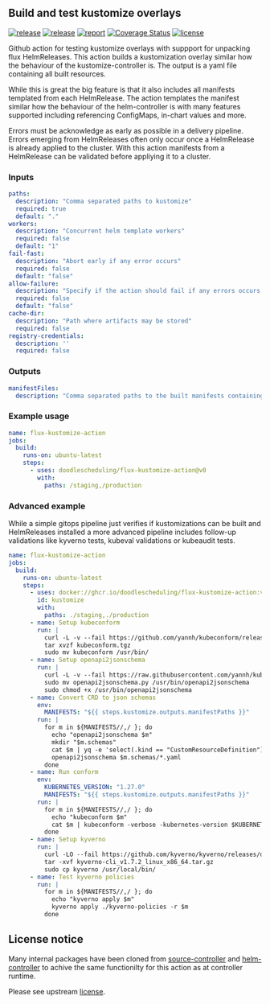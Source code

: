 ## Build and test kustomize overlays

[![release](https://img.shields.io/github/release/DoodleScheduling/flux-kustomize-action/all.svg)](https://github.com/DoodleScheduling/flux-kustomize-action/releases)
[![release](https://github.com/doodlescheduling/flux-kustomize-action/actions/workflows/release.yaml/badge.svg)](https://github.com/doodlescheduling/flux-kustomize-action/actions/workflows/release.yaml)
[![report](https://goreportcard.com/badge/github.com/DoodleScheduling/flux-kustomize-action)](https://goreportcard.com/report/github.com/DoodleScheduling/flux-kustomize-action)
[![Coverage Status](https://coveralls.io/repos/github/DoodleScheduling/flux-kustomize-action/badge.svg?branch=master)](https://coveralls.io/github/DoodleScheduling/flux-kustomize-action?branch=master)
[![license](https://img.shields.io/github/license/DoodleScheduling/flux-kustomize-action.svg)](https://github.com/DoodleScheduling/flux-kustomize-action/blob/master/LICENSE)

Github action for testing kustomize overlays with suppport for unpacking flux HelmReleases.
This action builds a kustomization overlay similar how the behaviour of the kustomize-controller is.
The output is a yaml file containing all built resources.

While this is great the big feature is that it also includes all manifests templated from each HelmRelease.
The action templates the manifest similar how the behaviour of the helm-controller is with many features supported including referencing ConfigMaps, in-chart values and more.

Errors must be acknowledge as early as possible in a delivery pipeline. Errors emerging from HelmReleases often only occur once a HelmRelease is already applied to the cluster.
With this action manifests from a HelmRelease can be validated before appliying it to a cluster.  

### Inputs

```yaml
paths:
  description: "Comma separated paths to kustomize"
  required: true
  default: "."
workers:
  description: "Concurrent helm template workers"
  required: false
  default: "1"
fail-fast:
  description: "Abort early if any error occurs"
  required: false
  default: "false"
allow-failure:
  description: "Specify if the action should fail if any errors occurs."
  required: false
  default: "false"
cache-dir:
  description: "Path where artifacts may be stored"
  required: false
registry-credentials:
  description: ''
  required: false
```

### Outputs

```yaml
manifestFiles:
  description: "Comma separated paths to the built manifests containing all resources (per path input)"
```

### Example usage

```yaml
name: flux-kustomize-action
jobs:
  build:
    runs-on: ubuntu-latest
    steps:
      - uses: doodlescheduling/flux-kustomize-action@v0
        with:
          paths: /staging,/production
```


### Advanced example

While a simple gitops pipeline just verifies if kustomizations can be built and HelmReleases installed a more advanced pipeline
includes follow-up validations like kyverno tests, kubeval validations or kubeaudit tests.

```yaml
name: flux-kustomize-action
jobs:
  build:
    runs-on: ubuntu-latest
    steps:
      - uses: docker://ghcr.io/doodlescheduling/flux-kustomize-action:v0
        id: kustomize
        with:
          paths: ./staging,./production
      - name: Setup kubeconform
        run: |
          curl -L -v --fail https://github.com/yannh/kubeconform/releases/download/v0.6.1/kubeconform-linux-amd64.tar.gz -o kubeconform.tgz
          tar xvzf kubeconform.tgz
          sudo mv kubeconform /usr/bin/
      - name: Setup openapi2jsonschema
        run: |
          curl -L -v --fail https://raw.githubusercontent.com/yannh/kubeconform/v0.6.2/scripts/openapi2jsonschema.py -o openapi2jsonschema.py
          sudo mv openapi2jsonschema.py /usr/bin/openapi2jsonschema
          sudo chmod +x /usr/bin/openapi2jsonschema
      - name: Convert CRD to json schemas
        env:
          MANIFESTS: "${{ steps.kustomize.outputs.manifestPaths }}"
        run: |
          for m in ${MANIFESTS//,/ }; do
            echo "openapi2jsonschema $m"
            mkdir "$m.schemas"
            cat $m | yq -e 'select(.kind == "CustomResourceDefinition")' > $m.schemas/crds.yaml
            openapi2jsonschema $m.schemas/*.yaml
          done
      - name: Run conform
        env: 
          KUBERNETES_VERSION: "1.27.0"
          MANIFESTS: "${{ steps.kustomize.outputs.manifestPaths }}"
        run: |
          for m in ${MANIFESTS//,/ }; do
            echo "kubeconform $m"
            cat $m | kubeconform -verbose -kubernetes-version $KUBERNETES_VERSION -schema-location default -schema-location "$m.schemas/{{ .ResourceKind }}_{{ .ResourceAPIVersion }}.json" --strict
          done
      - name: Setup kyverno
        run: |
          curl -LO --fail https://github.com/kyverno/kyverno/releases/download/v1.7.2/kyverno-cli_v1.7.2_linux_x86_64.tar.gz
          tar -xvf kyverno-cli_v1.7.2_linux_x86_64.tar.gz
          sudo cp kyverno /usr/local/bin/
      - name: Test kyverno policies
        run: |
          for m in ${MANIFESTS//,/ }; do
            echo "kyverno apply $m"
            kyverno apply ./kyverno-policies -r $m
          done
```

## License notice

Many internal packages have been cloned from [source-controller](https://github.com/fluxcd/source-controller) and [helm-controller](https://github.com/fluxcd/helm-controller) to achive the same functionilty for this
action as at controller runtime.

Please see upstream [license](https://github.com/fluxcd/source-controller/blob/main/LICENSE).
